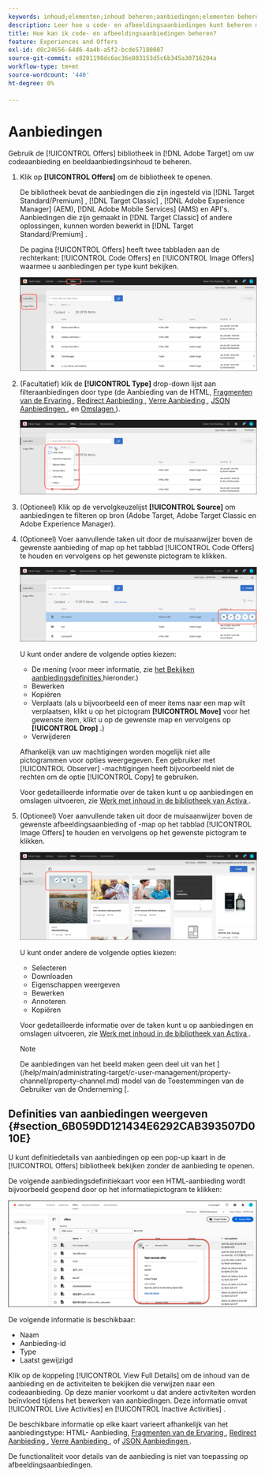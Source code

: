 ```yaml
---
keywords: inhoud;elementen;inhoud beheren;aanbiedingen;elementen beheren;selectiemodus openen;selectiemodus
description: Leer hoe u code- en afbeeldingsaanbiedingen kunt beheren met de bibliotheek Aanbiedingen in Adobe Target.
title: Hoe kan ik code- en afbeeldingsaanbiedingen beheren?
feature: Experiences and Offers
exl-id: d8c24656-64d6-4a4b-a5f2-bcde57180007
source-git-commit: e8201198dc6ac36e803153d5c6b345a30716204a
workflow-type: tm+mt
source-wordcount: '440'
ht-degree: 0%

---
```


# Aanbiedingen

Gebruik de [!UICONTROL Offers] bibliotheek in [!DNL Adobe Target] om uw codeaanbieding en beeldaanbiedingsinhoud te beheren.

1. Klik op **[!UICONTROL Offers]** om de bibliotheek te openen.

   De bibliotheek bevat de aanbiedingen die zijn ingesteld via [!DNL Target Standard/Premium] , [!DNL Target Classic] , [!DNL Adobe Experience Manager] (AEM), [!DNL Adobe Mobile Services] (AMS) en API&#39;s. Aanbiedingen die zijn gemaakt in [!DNL Target Classic] of andere oplossingen, kunnen worden bewerkt in [!DNL Target Standard/Premium] .

   De pagina [!UICONTROL Offers] heeft twee tabbladen aan de rechterkant: [!UICONTROL Code Offers] en [!UICONTROL Image Offers] waarmee u aanbiedingen per type kunt bekijken.

   ![ pagina die van Aanbiedingen de Aanbiedingen van de Code en de lusjes van de Aanbiedingen van het Beeld tonen ](/help/main/c-experiences/c-manage-content/assets/offers-page.png)

1. (Facultatief) klik de **[!UICONTROL Type]** drop-down lijst aan filteraanbiedingen door type (de Aanbieding van de HTML, [ Fragmenten van de Ervaring ](/help/main/c-experiences/c-manage-content/aem-experience-fragments.md), [ Redirect Aanbieding ](/help/main/c-experiences/c-manage-content/offer-redirect.md), [ Verre Aanbieding ](/help/main/c-experiences/c-manage-content/about-remote-offers.md), [ JSON Aanbiedingen ](/help/main/c-experiences/c-manage-content/create-json-offer.md), en [ Omslagen ](/help/main/c-experiences/c-manage-content/create-content-folder.md)).

   ![ aanbiedingen_filter beeld ](assets/offers_filter.png)

1. (Optioneel) Klik op de vervolgkeuzelijst **[!UICONTROL Source]** om aanbiedingen te filteren op bron (Adobe Target, Adobe Target Classic en Adobe Experience Manager).

1. (Optioneel) Voer aanvullende taken uit door de muisaanwijzer boven de gewenste aanbieding of map op het tabblad [!UICONTROL Code Offers] te houden en vervolgens op het gewenste pictogram te klikken.

   ![ de opties van Codeaanbiedingen ](assets/offer-picker-large.png)

   U kunt onder andere de volgende opties kiezen:

   * De mening (voor meer informatie, zie [ het Bekijken aanbiedingsdefinities ](#section_6B059DD121434E6292CAB393507D010E) hieronder.)
   * Bewerken
   * Kopiëren
   * Verplaats (als u bijvoorbeeld een of meer items naar een map wilt verplaatsen, klikt u op het pictogram **[!UICONTROL Move]** voor het gewenste item, klikt u op de gewenste map en vervolgens op **[!UICONTROL Drop]** .)
   * Verwijderen

   Afhankelijk van uw machtigingen worden mogelijk niet alle pictogrammen voor opties weergegeven. Een gebruiker met [!UICONTROL Observer] -machtigingen heeft bijvoorbeeld niet de rechten om de optie [!UICONTROL Copy] te gebruiken.

   Voor gedetailleerde informatie over de taken kunt u op aanbiedingen en omslagen uitvoeren, zie [ Werk met inhoud in de bibliotheek van Activa ](/help/main/c-experiences/c-manage-content/assets-working.md).

1. (Optioneel) Voer aanvullende taken uit door de muisaanwijzer boven de gewenste afbeeldingsaanbieding of -map op het tabblad [!UICONTROL Image Offers] te houden en vervolgens op het gewenste pictogram te klikken.

   ![ de opties van de Aanbiedingen van het Beeld ](/help/main/c-experiences/c-manage-content/assets/image-offers-icons.png)

   U kunt onder andere de volgende opties kiezen:

   * Selecteren
   * Downloaden
   * Eigenschappen weergeven
   * Bewerken
   * Annoteren
   * Kopiëren

   Voor gedetailleerde informatie over de taken kunt u op aanbiedingen en omslagen uitvoeren, zie [ Werk met inhoud in de bibliotheek van Activa ](/help/main/c-experiences/c-manage-content/assets-working.md).

   >[!NOTE]
   >
   >De aanbiedingen van het beeld maken geen deel uit van het ](/help/main/administrating-target/c-user-management/property-channel/property-channel.md) model van de Toestemmingen van de Gebruiker van de Onderneming [.


## Definities van aanbiedingen weergeven {#section_6B059DD121434E6292CAB393507D010E}

U kunt definitiedetails van aanbiedingen op een pop-up kaart in de [!UICONTROL Offers] bibliotheek bekijken zonder de aanbieding te openen.

De volgende aanbiedingsdefinitiekaart voor een HTML-aanbieding wordt bijvoorbeeld geopend door op het informatiepictogram te klikken:

![ aanbieding-kaart-html beeld ](assets/offer-card-html-new.png)

De volgende informatie is beschikbaar:

* Naam
* Aanbieding-id
* Type
* Laatst gewijzigd

Klik op de koppeling [!UICONTROL View Full Details] om de inhoud van de aanbieding en de activiteiten te bekijken die verwijzen naar een codeaanbieding. Op deze manier voorkomt u dat andere activiteiten worden beïnvloed tijdens het bewerken van aanbiedingen. Deze informatie omvat [!UICONTROL Live Activities] en [!UICONTROL Inactive Activities] .

De beschikbare informatie op elke kaart varieert afhankelijk van het aanbiedingstype: HTML- Aanbieding, [ Fragmenten van de Ervaring ](/help/main/c-experiences/c-manage-content/aem-experience-fragments.md), [ Redirect Aanbieding ](/help/main/c-experiences/c-manage-content/offer-redirect.md), [ Verre Aanbieding ](/help/main/c-experiences/c-manage-content/about-remote-offers.md), of [ JSON Aanbiedingen ](/help/main/c-experiences/c-manage-content/create-json-offer.md).

De functionaliteit voor details van de aanbieding is niet van toepassing op afbeeldingsaanbiedingen.

<!--

## Training video: The Content Repository ![Overview badge](/help/main/assets/overview.png)

This video includes information about managing offers.

* Connection between the [Experience Cloud Asset Library](https://experienceleague.adobe.com/docs/core-services/interface/assets/creative-cloud.html) and the Target Content Library 
* Custom HTML Offers 
* Custom HTML Offer in the [!UICONTROL Visual Experience Composer]

>[!VIDEO](https://video.tv.adobe.com/v/17387)

-->
